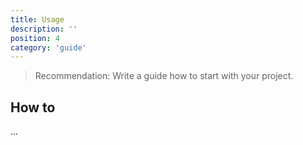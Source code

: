 ```yaml
---
title: Usage
description: ''
position: 4
category: 'guide'
---
```


> Recommendation: Write a guide how to start with your project.

## How to

...
